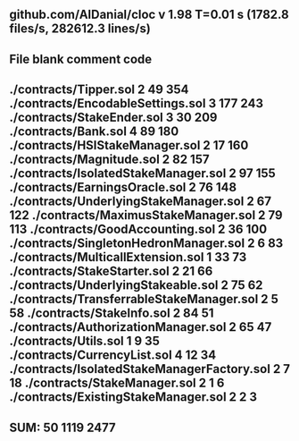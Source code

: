 github.com/AlDanial/cloc v 1.98  T=0.01 s (1782.8 files/s, 282612.3 lines/s)
----------------------------------------------------------------------------------------------
File                                                       blank        comment           code
----------------------------------------------------------------------------------------------
./contracts/Tipper.sol                                         2             49            354
./contracts/EncodableSettings.sol                              3            177            243
./contracts/StakeEnder.sol                                     3             30            209
./contracts/Bank.sol                                           4             89            180
./contracts/HSIStakeManager.sol                                2             17            160
./contracts/Magnitude.sol                                      2             82            157
./contracts/IsolatedStakeManager.sol                           2             97            155
./contracts/EarningsOracle.sol                                 2             76            148
./contracts/UnderlyingStakeManager.sol                         2             67            122
./contracts/MaximusStakeManager.sol                            2             79            113
./contracts/GoodAccounting.sol                                 2             36            100
./contracts/SingletonHedronManager.sol                         2              6             83
./contracts/MulticallExtension.sol                             1             33             73
./contracts/StakeStarter.sol                                   2             21             66
./contracts/UnderlyingStakeable.sol                            2             75             62
./contracts/TransferrableStakeManager.sol                      2              5             58
./contracts/StakeInfo.sol                                      2             84             51
./contracts/AuthorizationManager.sol                           2             65             47
./contracts/Utils.sol                                          1              9             35
./contracts/CurrencyList.sol                                   4             12             34
./contracts/IsolatedStakeManagerFactory.sol                    2              7             18
./contracts/StakeManager.sol                                   2              1              6
./contracts/ExistingStakeManager.sol                           2              2              3
----------------------------------------------------------------------------------------------
SUM:                                                          50           1119           2477
----------------------------------------------------------------------------------------------
